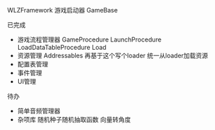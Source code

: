 WLZFramework
游戏启动器 GameBase

已完成
* 游戏流程管理器 GameProcedure LaunchProcedure LoadDataTableProcedure Load
* 资源管理 Addressables 再基于这个写个loader 统一从loader加载资源
* 配置表管理
* 事件管理
* UI管理

待办
* 简单音频管理器
* 杂项库 随机种子随机抽取函数 向量转角度